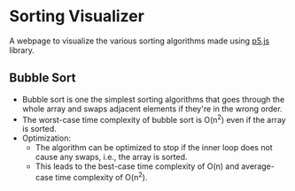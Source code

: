 # Sorting Visualizer
A webpage to visualize the various sorting algorithms made using [p5.js](https://p5js.org/) library.

Bubble Sort
----
- Bubble sort is one the simplest sorting algorithms that goes through the whole array and swaps adjacent elements if they're in the wrong order.
- The worst-case time complexity of bubble sort is O(n<sup>2</sup>) even if the array is sorted.
- Optimization:
  - The algorithm can be optimized to stop if the inner loop does not cause any swaps, i.e., the array is sorted.
  - This leads to the best-case time complexity of O(n) and average-case time complexity of O(n<sup>2</sup>).
